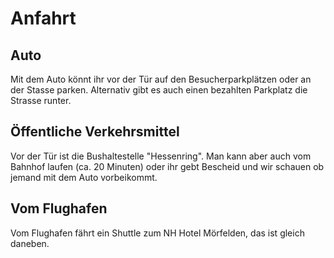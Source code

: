 # Anfahrt

## Auto

Mit dem Auto könnt ihr vor der Tür auf den Besucherparkplätzen oder an der Stasse parken. Alternativ gibt es auch einen bezahlten Parkplatz die Strasse runter.

## Öffentliche Verkehrsmittel

Vor der Tür ist die Bushaltestelle "Hessenring". Man kann aber auch vom Bahnhof laufen (ca. 20 Minuten) oder ihr gebt Bescheid und wir schauen ob jemand mit dem Auto vorbeikommt.

## Vom Flughafen

Vom Flughafen fährt ein Shuttle zum NH Hotel Mörfelden, das ist gleich daneben.
